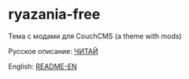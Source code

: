 # ryazania-free
Тема с модами для CouchCMS (a theme with mods)

Русское описание: [ЧИТАЙ](/ЧИТАЙ.md)

English: [README-EN](/README-EN.md)
